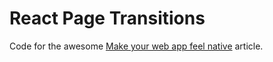 # React Page Transitions

Code for the awesome [Make your web app feel native](https://blog.etch.team/react-page-transitions-make-your-website-feel-native-bf2804b011dc) article.